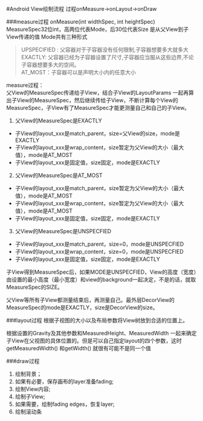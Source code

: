 #Android View绘制流程
过程onMeasure->onLayout->onDraw

###measure过程
onMeasure(int widthSpec, int heightSpec)    
MeasureSpec32位int，高两位代表Mode，后30位代表Size
是从父View到子View传递的值
Mode共有三种形式
>UPSPECIFIED : 父容器对于子容器没有任何限制,子容器想要多大就多大    
>EXACTLY: 父容器已经为子容器设置了尺寸,子容器应当服从这些边界,不论子容器想要多大的空间。    
>AT_MOST：子容器可以是声明大小内的任意大小

measure过程：	
父View的MeasureSpec传递给子View，结合子View的LayoutParams 一起再算出子View的MeasureSpec，然后继续传给子View，不断计算每个View的MeasureSpec，子View有了MeasureSpec才能更测量自己和自己的子View。

1. 父View的MeasureSpec是EXACTLY		
 * 子View的layout_xxx是match_parent，size=父View的size，mode是EXACTLY
 * 子View的layout_xxx是wrap_content，size暂定为父View的大小（最大值），mode是AT_MOST
 * 子View的layout_xxx是固定值，size固定，mode是EXACTLY
2. 父View的MeasureSpec是AT_MOST			
 * 子View的layout_xxx是match_parent，size暂定为父View的大小（最大值），mode是AT_MOST
 * 子View的layout_xxx是wrap_content，size暂定为父View的大小（最大值），mode是AT_MOST
 * 子View的layout_xxx是固定值，size固定，mode是EXACTLY
3. 父View的MeasureSpec是UNSPECFIED			
 * 子View的layout_xxx是match_parent，size=0，mode是UNSPECFIED
 * 子View的layout_xxx是wrap_content，size=0，mode是UNSPECFIED
 * 子View的layout_xxx是固定值，size固定，mode是EXACTLY

子View得到MeasureSpec后，如果MODE是UNSPECFIED，View的高度（宽度）由设置的最小高度（最小宽度）和view的background一起决定，不是的话，就取MeasureSpec的SIZE。


父View等所有子View都测量结束后，再测量自己。最外层DecorView的MeasureSpec的mode是EXACTLY，size是DecorView的size。


###layout过程
根据子视图的大小以及布局参数将View树放到合适的位置上。

根据设置的Gravity及其他参数和MeasuredHeight、MeasuredWidth 一起来确定子View在父视图的具体位置的。但是可以自己指定layout的四个参数，这时getMeasuredWidth() 和getWidth() 就很有可能不是同一个值


###draw过程
1. 绘制背景；
2. 如果有必要，保存画布的layer准备fading;
3. 绘制View内容;
4. 绘制子View;
5. 如果需要，绘制fading edges，恢复layer;
6. 绘制滚动条